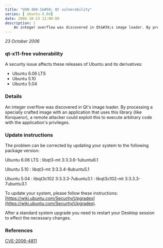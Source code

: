 ```yaml
---
title: "USN-368-1&#58; Qt vulnerability"
series: [ ubuntu-5.04]
date: 2006-10-23 12:00:00
description: |
    An integer overflow was discovered in Qt&#39;s image loader. By processing a specially crafted image with an application that uses this library (like Konqueror), a remote attacker could exploit this to execute arbitrary code with the application&#39;s privileges.
--- 
```

 
 

*23 October 2006*

### qt-x11-free vulnerability

A security issue affects these releases of Ubuntu and its derivatives:

* Ubuntu 6.06 LTS
* Ubuntu 5.10
* Ubuntu 5.04

### Details

An integer overflow was discovered in Qt&#39;s image loader. By processing a specially crafted image with an application that uses this library (like Konqueror), a remote attacker could exploit this to execute arbitrary code with the application&#39;s privileges.

### Update instructions

The problem can be corrected by updating your system to the following package version:

Ubuntu 6.06 LTS
 : libqt3-mt <span>3:3.3.6-1ubuntu6.1</span>

Ubuntu 5.10
 : libqt3-mt <span>3:3.3.4-8ubuntu5.1</span>

Ubuntu 5.04
 : libqt3c102 <span>3:3.3.3-7ubuntu3.1</span>
 : libqt3c102-mt <span>3:3.3.3-7ubuntu3.1</span>

To update your system, please follow these instructions: [https://wiki.ubuntu.com/Security/Upgrades](https://wiki.ubuntu.com/Security/Upgrades).

After a standard system upgrade you need to restart your Desktop session to effect the necessary changes.

### References

 
 [CVE-2006-4811](http://people.ubuntu.com/~ubuntu-security/cve/CVE-2006-4811)
 

